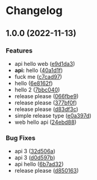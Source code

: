 # Changelog

## 1.0.0 (2022-11-13)


### Features

* api hello web ([e9d1da3](https://github.com/ddzero2c/release-please-poc/commit/e9d1da3091766a2251f3d88cfc716a460dd07a82))
* **api:** hello ([40a1d1f](https://github.com/ddzero2c/release-please-poc/commit/40a1d1f54ade4e8ffac12fe2741548299fcf05b3))
* fuck me ([c7cad97](https://github.com/ddzero2c/release-please-poc/commit/c7cad9712fccd4d81f69fb6edaca8346b1252fe5))
* hello ([6e8162f](https://github.com/ddzero2c/release-please-poc/commit/6e8162fe4038aab0c17f4e1d81ba662e4920a1ce))
* hello 2 ([7bbc040](https://github.com/ddzero2c/release-please-poc/commit/7bbc0407049a9ce6a4d61122656d6e713f3bbb20))
* release please ([066fbe9](https://github.com/ddzero2c/release-please-poc/commit/066fbe991f945944f21271e44ebec187755b703d))
* release please ([377bf0f](https://github.com/ddzero2c/release-please-poc/commit/377bf0fefa5f16f6de8dbfdeee8b241f29644a59))
* release please ([d83df3c](https://github.com/ddzero2c/release-please-poc/commit/d83df3c258de9b10a84a43f0f75afe723b05894a))
* simple release type ([e0a397d](https://github.com/ddzero2c/release-please-poc/commit/e0a397d4156bd003628f3b206fc000ad58d514ae))
* web hello api ([24ebd88](https://github.com/ddzero2c/release-please-poc/commit/24ebd884d7b92c2891dbdf0254b2c5374a12c322))


### Bug Fixes

* api 3 ([32d506a](https://github.com/ddzero2c/release-please-poc/commit/32d506ae9df9d89c03ef6e19c258362fecb5d197))
* api 3 ([d0d597b](https://github.com/ddzero2c/release-please-poc/commit/d0d597b2979f81209bf5f2d4a43688ff41fa74db))
* api hello ([6b7ad32](https://github.com/ddzero2c/release-please-poc/commit/6b7ad322f5b421be2fc5d8f4850b3bcce3e80ed3))
* release please ([d850163](https://github.com/ddzero2c/release-please-poc/commit/d8501637189a9924e922ca91673970f0117d6abb))
